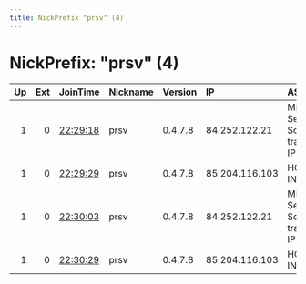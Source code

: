 ```yaml
---
title: NickPrefix "prsv" (4)
---
```


# NickPrefix: "prsv" (4)

|   Up |   Ext | JoinTime                                                                                              | Nickname   | Version   | IP             | AS                                       | CC   |   ORp |   Dirp | OS    | Contact       |   eFamMembers |
|-----:|------:|:------------------------------------------------------------------------------------------------------|:-----------|:----------|:---------------|:-----------------------------------------|:-----|------:|-------:|:------|:--------------|--------------:|
|    1 |     0 | [22:29:18](https://nusenu.github.io/OrNetStats/w/relay/76CA8E301191D5B20F307ADA08674A21D4314DF4.html) | prsv       | 0.4.7.8   | 84.252.122.21  | Michael Sebastian Schinzel trading as IP | de   |  9000 |      0 | Linux | admin@prsv.ch |            44 |
|    1 |     0 | [22:29:29](https://nusenu.github.io/OrNetStats/w/relay/0D8E135086E35BF8F6D570FB2D3B5FCD73991D8C.html) | prsv       | 0.4.7.8   | 85.204.116.103 | HOSTMAZE INC SRL-D                       | ro   |  9000 |      0 | Linux | admin@prsv.ch |            44 |
|    1 |     0 | [22:30:03](https://nusenu.github.io/OrNetStats/w/relay/B9C205F2759EBC0EF7163CC5958E86EA750374C0.html) | prsv       | 0.4.7.8   | 84.252.122.21  | Michael Sebastian Schinzel trading as IP | de   |  9100 |      0 | Linux | admin@prsv.ch |            44 |
|    1 |     0 | [22:30:29](https://nusenu.github.io/OrNetStats/w/relay/D14A4010C46C84DD6403040CA8E1E7910A4541BB.html) | prsv       | 0.4.7.8   | 85.204.116.103 | HOSTMAZE INC SRL-D                       | ro   |  9100 |      0 | Linux | admin@prsv.ch |            44 |
